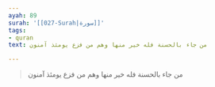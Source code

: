 ```yaml
---
ayah: 89
surah: '[[027-Surah|سورة]]'
tags:
- quran
text: من جاء بالحسنة فله خير منها وهم من فزع يومئذ آمنون

---
```

> من جاء بالحسنة فله خير منها وهم من فزع يومئذ آمنون
